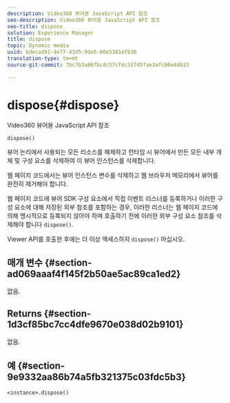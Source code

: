 ```yaml
---
description: Video360 뷰어용 JavaScript API 참조
seo-description: Video360 뷰어용 JavaScript API 참조
seo-title: dispose
solution: Experience Manager
title: dispose
topic: Dynamic media
uuid: bdecadb1-4e77-43d5-9da5-80e5101efb36
translation-type: tm+mt
source-git-commit: 7bc7b3a86fbcdc57cfdc31745fae3afc06e44b15

---
```



# dispose{#dispose}

Video360 뷰어용 JavaScript API 참조

`dispose()`

뷰어 논리에서 사용되는 모든 리소스를 해제하고 런타임 시 뷰어에서 만든 모든 내부 개체 및 구성 요소를 삭제하여 이 뷰어 인스턴스를 삭제합니다.

웹 페이지 코드에서는 뷰어 인스턴스 변수를 삭제하고 웹 브라우저 메모리에서 뷰어를 완전히 제거해야 합니다.

웹 페이지 코드에 뷰어 SDK 구성 요소에서 직접 이벤트 리스너를 등록하거나 이러한 구성 요소에 대해 저장된 외부 참조를 포함하는 경우, 이러한 리스너는 웹 페이지 코드에 의해 명시적으로 등록되지 않아야 하며 호출하기 전에 이러한 외부 구성 요소 참조를 삭제해야 합니다 `dispose()`.

Viewer API를 호출한 후에는 더 이상 액세스하지 `dispose()` 마십시오.

## 매개 변수 {#section-ad069aaaf4f145f2b50ae5ac89ca1ed2}

없음.

## Returns {#section-1d3cf85bc7cc4dfe9670e038d02b9101}

없음.

## 예 {#section-9e9332aa86b74a5fb321375c03fdc5b3}

```
<instance>.dispose()
```

